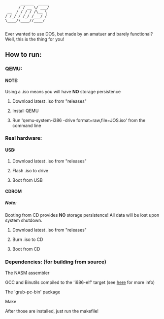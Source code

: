 ```
       ______  _____
      / / __ \/ ___/
 __  / / / / /\__ \ 
/ /_/ / /_/ /___/ / 
\____/\____//____/  
                    
```
Ever wanted to use DOS, but made by an amatuer and barely functional?
Well, this is the thing for you!

## How to run:
### QEMU:
#### NOTE:
Using a .iso means you will have **NO** storage persistence

1. Download latest .iso from "releases"

2. Install QEMU

3. Run 'qemu-system-i386 -drive format=raw,file=JOS.iso' from the command line

### Real hardware:
#### USB:
1. Download latest .iso from "releases"

2. Flash .iso to drive

3. Boot from USB

#### CDROM
##### Note:
Booting from CD provides **NO** storage persistence! All data will be lost upon system shutdown.

1. Download latest .iso from "releases"

2. Burn .iso to CD

3. Boot from CD

### Dependencies: (for building from source)
The NASM assembler

GCC and Binutils compiled to the 'i686-elf' target (see [here](https://wiki.osdev.org/GCC_Cross-Compiler) for more info)

The 'grub-pc-bin' package

Make

After those are installed, just run the makefile!
